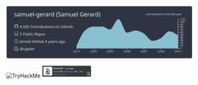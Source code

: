 [![](https://raw.githubusercontent.com/samuel-gerard/samuel-gerard/master/profile-summary-card-output/nord_dark/0-profile-details.svg)](https://github.com/vn7n24fzkq/github-profile-summary-cards)

<img src="https://tryhackme-badges.s3.amazonaws.com/Dvk.png" alt="TryHackMe"> <img src="https://github.com/samuel-gerard/samuel-gerard/blob/master/assets/rootme_muel875.png" width="27%"/>
